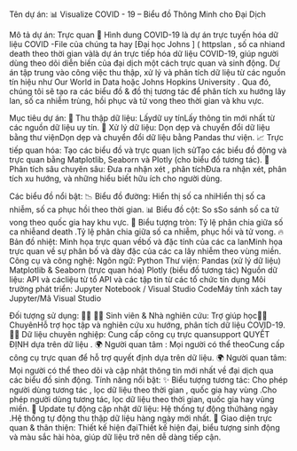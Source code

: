 Tên dự án: 📊 Visualize COVID - 19 – Biểu đồ Thông Minh cho Đại Dịch

Mô tả dự án: Trực quan
🦠 Hình dung COVID-19 là dự án trực tuyến hóa dữ liệu COVID -File ​của chúng ta hay [Đại học Johns ] ( httpslan , số ca nhiand death theo thời gian và​là dự án trực tiếp hóa dữ liệu COVID-19, giúp người dùng theo dõi diễn biến của đại dịch một cách trực quan và sinh động. Dự án tập trung vào công việc thu thập, xử lý và phân tích dữ liệu từ các nguồn tín hiệu như Our World in Data hoặc Johns Hopkins University . Qua đó, chúng tôi sẽ tạo ra các biểu đồ & đồ thị tương tác để phân tích xu hướng lây lan, số ca nhiễm trùng, hồi phục và tử vong theo thời gian và khu vực.

Mục tiêu dự án:
🚀 Thu thập dữ liệu: Lấydữ uy tín​Lấy thông tin mới nhất từ ​​các nguồn dữ liệu uy tín.
🧹 Xử lý dữ liệu: Dọn dẹp và chuyển đổi dữ liệu bằng thư việnDọn dẹp và chuyển đổi dữ liệu bằng Pandas thư viện.
📈 Trực tiếp quan hóa: Tạo các biểu đồ và trực quan lịch sửTạo các biểu đồ động và trực quan bằng Matplotlib, Seaborn và Plotly (cho biểu đồ tương tác).
📝 Phân tích sâu chuyên sâu: Đưa ra nhận xét , phân tích​Đưa ra nhận xét, phân tích xu hướng, và những hiểu biết hữu ích cho người dùng.

Các biểu đồ nổi bật:
📉 Biểu đồ đường: Hiển thị số ca nhiHiển thị số ca nhiễm, số ca phục hồi theo thời gian.
📊 Biểu đồ cột: So sSo sánh số ca tử vong theo quốc gia hay khu vực.
🥧 Biểu tượng tròn: Tỷ lệ phân chia giữa số ca nhiễand death .​Tỷ lệ phân chia giữa số ca nhiễm, phục hồi và tử vong.
🔥 Bản đồ nhiệt: Minh họa trực quan vềbố và đặc tính của các ca lan​Minh họa trực quan về sự phân bố và dày đặc của các ca lây nhiễm theo vùng miền.
Công cụ và công nghệ:
Ngôn ngữ: Python
Thư viện:
Pandas (xử lý dữ liệu)
Matplotlib & Seaborn (trực quan hóa)
Plotly (biểu đồ tương tác)
Nguồn dữ liệu: API và cácliệu từ tổ ​API và các tập tin từ các tổ chức tín dụng
Môi trường phát triển: Jupyter Notebook / Visual Studio CodeMáy tính xách tay Jupyter/Mã Visual Studio

Đối tượng sử dụng: 👩‍🎓
👩‍🎓 Sinh viên & Nhà nghiên cứu: Trợ giúp học👨‍💼 ChuyênHỗ trợ học tập và nghiên cứu xu hướng, phân tích dữ liệu COVID-19.
👨‍💼 Dữ liệu chuyên nghiệp: Cung cấp công cụ trực quansupport QUYẾT ĐỊNH dựa trên dữ liệu .​​​ 🌍 Người quan tâm : Mọi người có thể theoCung cấp công cụ trực quan để hỗ trợ quyết định dựa trên dữ liệu.
🌍 Người quan tâm: Mọi người có thể theo dõi và cập nhật thông tin mới nhất về đại dịch qua các biểu đồ sinh động.
Tính năng nổi bật:
✨ Biểu tượng tương tác: Cho phép người dùng tương tác , lọc dữ liệu theo thời gian , quốc gia hay vùng .​Cho phép người dùng tương tác, lọc dữ liệu theo thời gian, quốc gia hay vùng miền.
📆 Update tự động cập nhật dữ liệu: Hệ thống tự động thứ​hàng ngày .Hệ thống tự động thu thập dữ liệu hàng ngày mới nhất.
🎨 Giao diện trực quan & thân thiện: Thiết kế hiện đạiThiết kế hiện đại, biểu tượng sinh động và màu sắc hài hòa, giúp dữ liệu trở nên dễ dàng tiếp cận.
